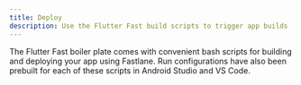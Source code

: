 ```yaml
---
title: Deploy
description: Use the Flutter Fast build scripts to trigger app builds
---
```

The Flutter Fast boiler plate comes with convenient bash scripts for building and deploying your app using Fastlane. Run configurations have also been prebuilt for each of these scripts in Android Studio and VS Code.


